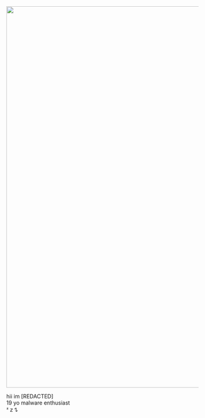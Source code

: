 <div id="header" align="center">
  <img src="https://giphy.com/clips/netflix-cyberpunk-edgerunners-KwVOMfXLC1mtEAORN3" width="1000">
</div>


hii im [REDACTED] <br />
19 yo malware enthusiast <br />
ᶻ 𝗓 𐰁
